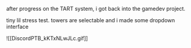 after progress on the TART system, i got back into the gamedev project.

tiny lil stress test. towers are selectable and i made some dropdown interface

![[DiscordPTB_kKTxNLwJLc.gif]]